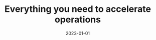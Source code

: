 ---
title: "Everything you need to accelerate operations"
description: "Budibase is a platform that allows you to take control of the multiple datasets and rogue spreadsheets. Powerful and secure. Budibase allows you to create a safe space to connect, share, and collaborate with data in an easier, faster, and secure way."
type: platform/features
layout: single
date: 2023-01-01
images: ["/banner-gradient.jpg"]
---